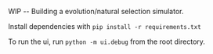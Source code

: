 WIP -- Building a evolution/natural selection simulator.

Install dependencies with `pip install -r requirements.txt`

To run the ui, run `python -m ui.debug` from the root directory.
